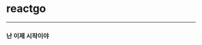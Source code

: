 # reactgo
-----------------------------------------------------------------------------------------

### 난 이제 시작이야

